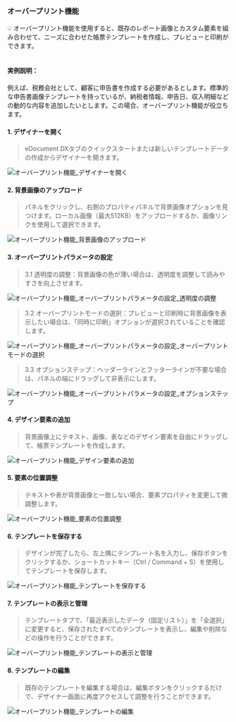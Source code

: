 <h5 id="start"></h5>

### オーバープリント機能

<aside>
💡 オーバープリント機能を使用すると、既存のレポート画像とカスタム要素を組み合わせて、ニーズに合わせた帳票テンプレートを作成し、プレビューと印刷ができます。
</aside>
<br>

#### **実例説明：**
例えば、税務会社として、顧客に申告書を作成する必要があるとします。標準的な申告書画像テンプレートを持っているが、納税者情報、申告日、収入明細などの動的な内容を追加したいとします。この場合、オーバープリント機能が役立ちます。

#### **1. デザイナーを開く**

> eDocument DXタブのクイックスタートまたは新しいテンプレートデータの作成からデザイナーを開きます。

![オーバープリント機能_デザイナーを開く](../_images/jp/オーバープリント機能_デザイナーを開く.png)

#### **2. 背景画像のアップロード**

> パネルをクリックし、右側のプロパティパネルで背景画像オプションを見つけます。ローカル画像（最大512KB）をアップロードするか、画像リンクを使用して選択できます。

![オーバープリント機能_背景画像のアップロード](../_images/jp/オーバープリント機能_背景画像のアップロード.gif)

#### **3. オーバープリントパラメータの設定**

> 3.1 透明度の調整：背景画像の色が薄い場合は、透明度を調整して読みやすさを向上させます。

![オーバープリント機能_オーバープリントパラメータの設定_透明度の調整](../_images/jp/オーバープリント機能_オーバープリントパラメータの設定_透明度の調整.gif)

> 3.2 オーバープリントモードの選択：プレビューと印刷時に背景画像を表示したい場合は、「同時に印刷」オプションが選択されていることを確認します。

![オーバープリント機能_オーバープリントパラメータの設定_オーバープリントモードの選択](../_images/jp/オーバープリント機能_オーバープリントパラメータの設定_オーバープリントモードの選択.gif)

> 3.3 オプションステップ：ヘッダーラインとフッターラインが不要な場合は、パネルの端にドラッグして非表示にします。

![オーバープリント機能_オーバープリントパラメータの設定_オプションステップ](../_images/jp/オーバープリント機能_オーバープリントパラメータの設定_オプションステップ.gif)

#### **4. デザイン要素の追加**

> 背景画像上にテキスト、画像、表などのデザイン要素を自由にドラッグして、帳票テンプレートを作成します。

![オーバープリント機能_デザイン要素の追加](../_images/jp/オーバープリント機能_デザイン要素の追加.gif)

#### **5. 要素の位置調整**

> テキストや表が背景画像と一致しない場合、要素プロパティを変更して微調整します。

![オーバープリント機能_要素の位置調整](../_images/jp/オーバープリント機能_要素の位置調整.gif)

#### **6. テンプレートを保存する**

> デザインが完了したら、左上隅にテンプレート名を入力し、保存ボタンをクリックするか、ショートカットキー（Ctrl / Command + S）を使用してテンプレートを保存します。

![オーバープリント機能_テンプレートを保存する](../_images/jp/オーバープリント機能_テンプレートを保存する.png)

#### **7. テンプレートの表示と管理**

> テンプレートタブで、「最近表示したデータ（固定リスト）」を「全選択」に変更すると、保存されたすべてのテンプレートを表示し、編集や削除などの操作を行うことができます。

![オーバープリント機能_テンプレートの表示と管理](../_images/jp/オーバープリント機能_テンプレートの表示と管理.gif)

#### **8. テンプレートの編集**

> 既存のテンプレートを編集する場合は、編集ボタンをクリックするだけで、デザイナー画面に再度アクセスして調整を行うことができます。

![オーバープリント機能_テンプレートの編集](../_images/jp/オーバープリント機能_テンプレートの編集.gif)